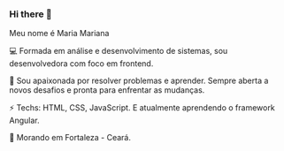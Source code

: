 ### Hi there 👋

Meu nome é Maria Mariana 

💻 Formada em análise e desenvolvimento de sistemas, sou desenvolvedora com foco em frontend.

🚀 Sou apaixonada por resolver problemas e aprender. Sempre aberta a novos desafios e pronta para enfrentar as mudanças.

⚡ Techs: HTML, CSS, JavaScript. E atualmente aprendendo o framework Angular.

📍 Morando em Fortaleza - Ceará.


